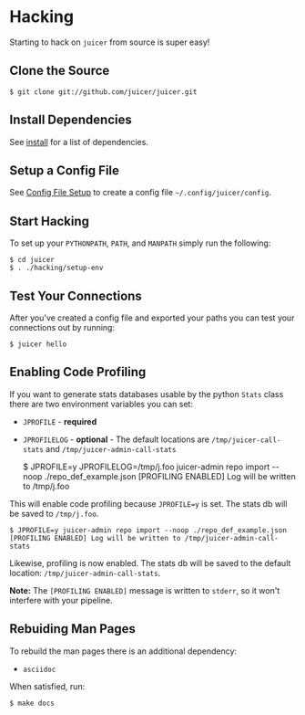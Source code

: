 # Hacking

Starting to hack on `juicer` from source is super easy!

## Clone the Source

    $ git clone git://github.com/juicer/juicer.git

## Install Dependencies

See [install](install.md) for a list of dependencies.

## Setup a Config File

See [Config File Setup](config.md) to create a config file
`~/.config/juicer/config`.

## Start Hacking

To set up your `PYTHONPATH`, `PATH`, and `MANPATH` simply run the following:

    $ cd juicer
    $ . ./hacking/setup-env

## Test Your Connections

After you've created a config file and exported your paths you can
test your connections out by running:

    $ juicer hello


## Enabling Code Profiling

If you want to generate stats databases usable by the python `Stats`
class there are two environment variables you can set:

* `JPROFILE` - **required**
* `JPROFILELOG` - **optional** - The default locations are
  `/tmp/juicer-call-stats` and `/tmp/juicer-admin-call-stats`

    $ JPROFILE=y JPROFILELOG=/tmp/j.foo juicer-admin repo import --noop ./repo_def_example.json
    [PROFILING ENABLED] Log will be written to /tmp/j.foo

This will enable code profiling because `JPROFILE=y` is set. The stats
db will be saved to `/tmp/j.foo`.

    $ JPROFILE=y juicer-admin repo import --noop ./repo_def_example.json
    [PROFILING ENABLED] Log will be written to /tmp/juicer-admin-call-stats

Likewise, profiling is now enabled. The stats db will be saved to the
default location: `/tmp/juicer-admin-call-stats`.

**Note:** The `[PROFILING ENABLED]` message is written to `stderr`, so
it won't interfere with your pipeline.


## Rebuiding Man Pages

To rebuild the man pages there is an additional dependency:

* `asciidoc`

When satisfied, run:

    $ make docs
